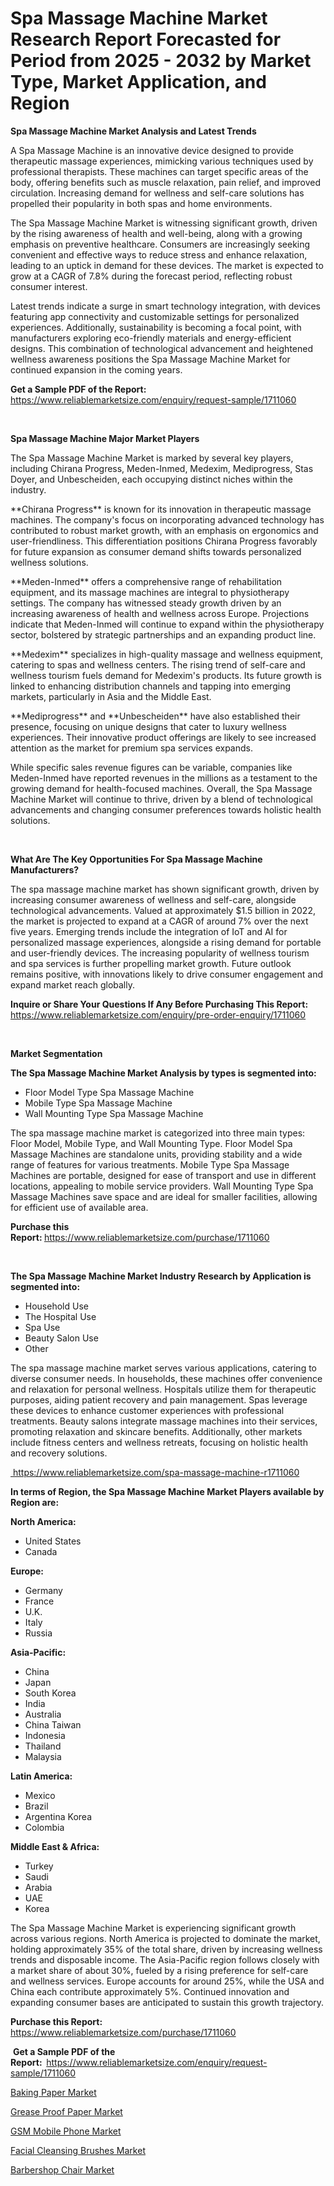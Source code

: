 <p><h1>Spa Massage Machine Market Research Report Forecasted for Period from 2025 -  2032 by Market Type, Market Application, and Region</h1></p><p><strong>Spa Massage Machine Market Analysis and Latest Trends</strong></p>
<p><p>A Spa Massage Machine is an innovative device designed to provide therapeutic massage experiences, mimicking various techniques used by professional therapists. These machines can target specific areas of the body, offering benefits such as muscle relaxation, pain relief, and improved circulation. Increasing demand for wellness and self-care solutions has propelled their popularity in both spas and home environments.</p><p>The Spa Massage Machine Market is witnessing significant growth, driven by the rising awareness of health and well-being, along with a growing emphasis on preventive healthcare. Consumers are increasingly seeking convenient and effective ways to reduce stress and enhance relaxation, leading to an uptick in demand for these devices. The market is expected to grow at a CAGR of 7.8% during the forecast period, reflecting robust consumer interest.</p><p>Latest trends indicate a surge in smart technology integration, with devices featuring app connectivity and customizable settings for personalized experiences. Additionally, sustainability is becoming a focal point, with manufacturers exploring eco-friendly materials and energy-efficient designs. This combination of technological advancement and heightened wellness awareness positions the Spa Massage Machine Market for continued expansion in the coming years.</p></p>
<p><strong>Get a Sample PDF of the Report:&nbsp;</strong> <a href="https://www.reliablemarketsize.com/enquiry/request-sample/1711060?utm_campaign=1167&utm_medium=2&utm_source=Github&utm_content=ia&utm_term=04042025&utm_id=spa-massage-machine">https://www.reliablemarketsize.com/enquiry/request-sample/1711060</a></p>
<p>&nbsp;</p>
<p><strong>Spa Massage Machine Major Market Players</strong></p>
<p><p>The Spa Massage Machine Market is marked by several key players, including Chirana Progress, Meden-Inmed, Medexim, Mediprogress, Stas Doyer, and Unbescheiden, each occupying distinct niches within the industry. </p><p>**Chirana Progress** is known for its innovation in therapeutic massage machines. The company's focus on incorporating advanced technology has contributed to robust market growth, with an emphasis on ergonomics and user-friendliness. This differentiation positions Chirana Progress favorably for future expansion as consumer demand shifts towards personalized wellness solutions. </p><p>**Meden-Inmed** offers a comprehensive range of rehabilitation equipment, and its massage machines are integral to physiotherapy settings. The company has witnessed steady growth driven by an increasing awareness of health and wellness across Europe. Projections indicate that Meden-Inmed will continue to expand within the physiotherapy sector, bolstered by strategic partnerships and an expanding product line.</p><p>**Medexim** specializes in high-quality massage and wellness equipment, catering to spas and wellness centers. The rising trend of self-care and wellness tourism fuels demand for Medexim's products. Its future growth is linked to enhancing distribution channels and tapping into emerging markets, particularly in Asia and the Middle East.</p><p>**Mediprogress** and **Unbescheiden** have also established their presence, focusing on unique designs that cater to luxury wellness experiences. Their innovative product offerings are likely to see increased attention as the market for premium spa services expands. </p><p>While specific sales revenue figures can be variable, companies like Meden-Inmed have reported revenues in the millions as a testament to the growing demand for health-focused machines. Overall, the Spa Massage Machine Market will continue to thrive, driven by a blend of technological advancements and changing consumer preferences towards holistic health solutions.</p></p>
<p>&nbsp;</p>
<p><strong>What Are The Key Opportunities For Spa Massage Machine Manufacturers?</strong></p>
<p><p>The spa massage machine market has shown significant growth, driven by increasing consumer awareness of wellness and self-care, alongside technological advancements. Valued at approximately $1.5 billion in 2022, the market is projected to expand at a CAGR of around 7% over the next five years. Emerging trends include the integration of IoT and AI for personalized massage experiences, alongside a rising demand for portable and user-friendly devices. The increasing popularity of wellness tourism and spa services is further propelling market growth. Future outlook remains positive, with innovations likely to drive consumer engagement and expand market reach globally.</p></p>
<p><strong>Inquire or Share Your Questions If Any Before Purchasing This Report:</strong> <a href="https://www.reliablemarketsize.com/enquiry/pre-order-enquiry/1711060?utm_campaign=1167&utm_medium=2&utm_source=Github&utm_content=ia&utm_term=04042025&utm_id=spa-massage-machine">https://www.reliablemarketsize.com/enquiry/pre-order-enquiry/1711060</a></p>
<p>&nbsp;</p>
<p><strong>Market Segmentation</strong></p>
<p><strong>The Spa Massage Machine Market Analysis by types is segmented into:</strong></p>
<p><ul><li>Floor Model Type Spa Massage Machine</li><li>Mobile Type Spa Massage Machine</li><li>Wall Mounting Type Spa Massage Machine</li></ul></p>
<p><p>The spa massage machine market is categorized into three main types: Floor Model, Mobile Type, and Wall Mounting Type. Floor Model Spa Massage Machines are standalone units, providing stability and a wide range of features for various treatments. Mobile Type Spa Massage Machines are portable, designed for ease of transport and use in different locations, appealing to mobile service providers. Wall Mounting Type Spa Massage Machines save space and are ideal for smaller facilities, allowing for efficient use of available area.</p></p>
<p><strong>Purchase this Report:&nbsp;</strong><a href="https://www.reliablemarketsize.com/purchase/1711060?utm_campaign=1167&utm_medium=2&utm_source=Github&utm_content=ia&utm_term=04042025&utm_id=spa-massage-machine">https://www.reliablemarketsize.com/purchase/1711060</a></p>
<p>&nbsp;</p>
<p><strong>The Spa Massage Machine Market Industry Research by Application is segmented into:</strong></p>
<p><ul><li>Household Use</li><li>The Hospital Use</li><li>Spa Use</li><li>Beauty Salon Use</li><li>Other</li></ul></p>
<p><p>The spa massage machine market serves various applications, catering to diverse consumer needs. In households, these machines offer convenience and relaxation for personal wellness. Hospitals utilize them for therapeutic purposes, aiding patient recovery and pain management. Spas leverage these devices to enhance customer experiences with professional treatments. Beauty salons integrate massage machines into their services, promoting relaxation and skincare benefits. Additionally, other markets include fitness centers and wellness retreats, focusing on holistic health and recovery solutions.</p></p>
<p><a href="https://www.reliablemarketsize.com/spa-massage-machine-r1711060?utm_campaign=1167&utm_medium=2&utm_source=Github&utm_content=ia&utm_term=04042025&utm_id=spa-massage-machine">&nbsp;https://www.reliablemarketsize.com/spa-massage-machine-r1711060</a></p>
<p><strong>In terms of Region, the Spa Massage Machine Market Players available by Region are:</strong></p>
<p>
    <p> <strong> North America: </strong>
        <ul>
            <li>United States</li>
            <li>Canada</li>
        </ul>
        </p> 
    <p> <strong> Europe: </strong>
        <ul>
            <li>Germany</li>
            <li>France</li>
            <li>U.K.</li>
            <li>Italy</li>
            <li>Russia</li>
        </ul>
        </p> 
    <p> <strong> Asia-Pacific: </strong>
        <ul>
            <li>China</li>
            <li>Japan</li>
            <li>South Korea</li>
            <li>India</li>
            <li>Australia</li>
            <li>China Taiwan</li>
            <li>Indonesia</li>
            <li>Thailand</li>
            <li>Malaysia</li>
        </ul>
        </p> 
    <p> <strong> Latin America: </strong>
        <ul>
            <li>Mexico</li>
            <li>Brazil</li>
            <li>Argentina Korea</li>
            <li>Colombia</li>
        </ul>
        </p> 
    <p> <strong> Middle East & Africa: </strong>
        <ul>
            <li>Turkey</li>
            <li>Saudi</li>
            <li>Arabia</li>
            <li>UAE</li>
            <li>Korea</li>
        </ul>
    </p>
    </p>
<p><p>The Spa Massage Machine Market is experiencing significant growth across various regions. North America is projected to dominate the market, holding approximately 35% of the total share, driven by increasing wellness trends and disposable income. The Asia-Pacific region follows closely with a market share of about 30%, fueled by a rising preference for self-care and wellness services. Europe accounts for around 25%, while the USA and China each contribute approximately 5%. Continued innovation and expanding consumer bases are anticipated to sustain this growth trajectory.</p></p>
<p><strong>Purchase this Report: </strong><a href="https://www.reliablemarketsize.com/purchase/1711060?utm_campaign=1167&utm_medium=2&utm_source=Github&utm_content=ia&utm_term=04042025&utm_id=spa-massage-machine">https://www.reliablemarketsize.com/purchase/1711060</a></p>
<p>&nbsp;<strong>Get a Sample PDF of the Report:&nbsp;&nbsp;</strong><a href="https://www.reliablemarketsize.com/enquiry/request-sample/1711060?utm_campaign=1167&utm_medium=2&utm_source=Github&utm_content=ia&utm_term=04042025&utm_id=spa-massage-machine">https://www.reliablemarketsize.com/enquiry/request-sample/1711060</a></p>
<p><strong></strong></p>
<p><p><a href="https://github.com/arneslullapq/Market-Research-Report-List-1/blob/main/baking-paper-market.md?utm_campaign=1167&utm_medium=2&utm_source=Github&utm_content=ia&utm_term=04042025&utm_id=spa-massage-machine">Baking Paper Market</a></p><p><a href="https://github.com/langolaskark/Market-Research-Report-List-1/blob/main/grease-proof-paper-market.md?utm_campaign=1167&utm_medium=2&utm_source=Github&utm_content=ia&utm_term=04042025&utm_id=spa-massage-machine">Grease Proof Paper Market</a></p><p><a href="https://github.com/mabutironaldo/Market-Research-Report-List-7/blob/main/gsm-mobile-phone-market.md?utm_campaign=1167&utm_medium=2&utm_source=Github&utm_content=ia&utm_term=04042025&utm_id=spa-massage-machine">GSM Mobile Phone Market</a></p><p><a href="https://github.com/arocasanzib6/Market-Research-Report-List-1/blob/main/facial-cleansing-brushes-market.md?utm_campaign=1167&utm_medium=2&utm_source=Github&utm_content=ia&utm_term=04042025&utm_id=spa-massage-machine">Facial Cleansing Brushes Market</a></p><p><a href="https://github.com/thatejanet4y/Market-Research-Report-List-1/blob/main/barbershop-chair-market.md?utm_campaign=1167&utm_medium=2&utm_source=Github&utm_content=ia&utm_term=04042025&utm_id=spa-massage-machine">Barbershop Chair Market</a></p></p>
